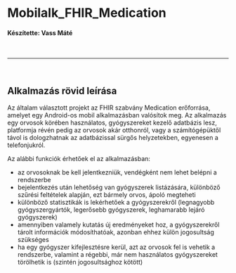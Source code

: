 # Mobilalk_FHIR_Medication

#### Készítette: Vass Máté

<br>

---

<br>

## Alkalmazás rövid leírása

Az általam választott projekt az FHIR szabvány Medication erőforrása, amelyet egy Android-os mobil alkalmazásban valósítok meg. Az alkalmazás egy orvosok körében használatos, gyógyszereket kezelő adatbázis lesz, platformja révén pedig az orvosok akár otthonról, vagy a számítógépüktől távol is dologzhatnak az adatbázissal sürgős helyzetekben, egyenesen a telefonjukról.

Az alábbi funkciók érhetőek el az alkalmazásban:

- az orvosoknak be kell jelentkezniük, vendégként nem lehet belépni a rendszerbe
- bejelentkezés után lehetőség van gyógyszerek listázására, különböző szűrési feltételek alapján, ezt bármely orvos, ápoló megteheti
- különböző statisztikák is lekérhetőek a gyógyszerekről (legnagyobb gyógyszergyártók, legerősebb gyógyszerek, leghamarabb lejáró gyógyszerek)
- amennyiben valamely kutatás új eredményeket hoz, a gyógyszerekről tárolt információk módosíthatóak, azonban ehhez külön jogosultság szükséges
- ha egy gyógyszer kifejlesztésre kerül, azt az orvosok fel is vehetik a rendszerbe, valamint a régebbi, már nem használatos gyógyszereket törölhetik is (szintén jogosultsághoz kötött)